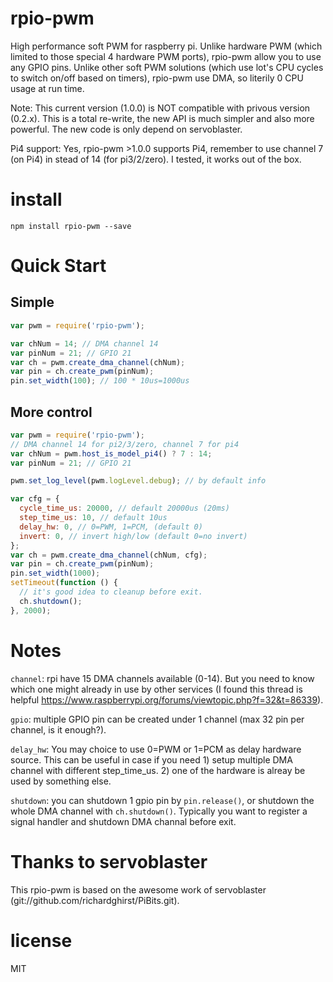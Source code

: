 # rpio-pwm
High performance soft PWM for raspberry pi. Unlike hardware PWM (which limited to those special 4 hardware PWM ports), rpio-pwm allow you to use any GPIO pins. Unlike other soft PWM solutions (which use lot's CPU cycles to switch on/off based on timers), rpio-pwm use DMA, so literily 0 CPU usage at run time.

Note: This current version (1.0.0) is NOT compatible with privous version (0.2.x). This is a total re-write, the new API is much simpler and also more powerful. The new code is only depend on servoblaster.

Pi4 support: Yes, rpio-pwm >1.0.0 supports Pi4, remember to use channel 7 (on Pi4) in stead of 14 (for pi3/2/zero). I tested, it works out of the box.

# install

```
npm install rpio-pwm --save
```

# Quick Start 
## Simple 
``` js
var pwm = require('rpio-pwm');

var chNum = 14; // DMA channel 14
var pinNum = 21; // GPIO 21
var ch = pwm.create_dma_channel(chNum);
var pin = ch.create_pwm(pinNum);
pin.set_width(100); // 100 * 10us=1000us
```

## More control

``` js
var pwm = require('rpio-pwm');
// DMA channel 14 for pi2/3/zero, channel 7 for pi4
var chNum = pwm.host_is_model_pi4() ? 7 : 14;
var pinNum = 21; // GPIO 21

pwm.set_log_level(pwm.logLevel.debug); // by default info

var cfg = {
  cycle_time_us: 20000, // default 20000us (20ms)
  step_time_us: 10, // default 10us
  delay_hw: 0, // 0=PWM, 1=PCM, (default 0)
  invert: 0, // invert high/low (default 0=no invert)
};
var ch = pwm.create_dma_channel(chNum, cfg);
var pin = ch.create_pwm(pinNum);
pin.set_width(1000);
setTimeout(function () {
  // it's good idea to cleanup before exit.
  ch.shutdown();
}, 2000);
```

# Notes

`channel`: rpi have 15 DMA channels available (0-14). But you need to know which one might already in use by other services (I found this thread is helpful https://www.raspberrypi.org/forums/viewtopic.php?f=32&t=86339).

`gpio`: multiple GPIO pin can be created under 1 channel (max 32 pin per channel, is it enough?).

`delay_hw`: You may choice to use 0=PWM or 1=PCM as delay hardware source. This can be useful in case if you need 1) setup multiple DMA channel with different step_time_us. 2) one of the hardware is alreay be used by something else. 

`shutdown`: you can shutdown 1 gpio pin by `pin.release()`, or shutdown the whole DMA channel with `ch.shutdown()`. Typically you want to register a signal handler and shutdown DMA channal before exit.

# Thanks to servoblaster
This rpio-pwm is based on the awesome work of servoblaster (git://github.com/richardghirst/PiBits.git).

# license

MIT
